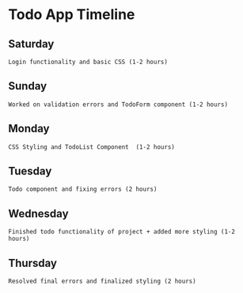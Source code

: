 # Todo App Timeline

## Saturday
    Login functionality and basic CSS (1-2 hours)
## Sunday
    Worked on validation errors and TodoForm component (1-2 hours)
## Monday
    CSS Styling and TodoList Component  (1-2 hours)
## Tuesday
    Todo component and fixing errors (2 hours)
## Wednesday
    Finished todo functionality of project + added more styling (1-2 hours)
## Thursday
    Resolved final errors and finalized styling (2 hours)
